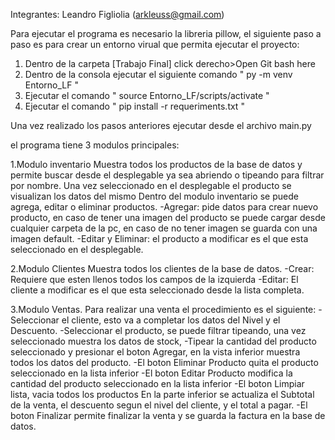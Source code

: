 Integrantes:
Leandro Figliolia (arkleuss@gmail.com)

Para ejecutar el programa es necesario la libreria pillow, el siguiente paso a paso es para crear un entorno virual que permita ejecutar el proyecto:
1. Dentro de la carpeta [Trabajo Final] click derecho>Open Git bash here
2. Dentro de la consola ejecutar el siguiente comando "   py -m venv Entorno_LF  "
3. Ejecutar el comando "  source Entorno_LF/scripts/activate  "
4. Ejecutar el comando "  pip install -r requeriments.txt  "

Una vez realizado los pasos anteriores ejecutar desde el archivo main.py


el programa tiene 3 modulos principales:

1.Modulo inventario
Muestra todos los productos de la base de datos y permite buscar desde el desplegable ya sea abriendo o tipeando para filtrar por nombre.
Una vez seleccionado en el desplegable el producto se visualizan los datos del mismo 
Dentro del modulo inventario se puede agrega, editar o eliminar productos.
    -Agregar: pide datos para crear nuevo producto, en caso de tener una imagen del producto se puede cargar desde cualquier carpeta de la pc, 
    en caso de no tener imagen se guarda con una imagen default.
    -Editar y Eliminar: el producto a modificar es el que esta seleccionado en el desplegable.

2.Modulo Clientes
Muestra todos los clientes de la base de datos.
    -Crear: Requiere que esten llenos todos los campos de la izquierda
    -Editar: El cliente a modificar es el que esta seleccionado desde la lista completa.

3.Modulo Ventas.
Para realizar una venta el procedimiento es el siguiente:
    -Seleccionar el cliente, esto va a completar los datos del Nivel y el Descuento.
    -Seleccionar el producto, se puede filtrar tipeando, una vez seleccionado muestra los datos de stock, 
    -Tipear la cantidad del producto seleccionado y presionar el boton Agregar, en la vista inferior muestra todos los datos del producto.
    -El boton Eliminar Producto quita el producto seleccionado en la lista inferior
    -El boton Editar Producto modifica la cantidad del producto seleccionado en la lista inferior
    -El boton Limpiar lista, vacia todos los productos 
    En la parte inferior se actualiza el Subtotal de la venta, el descuento segun el nivel del cliente, y el total a pagar.
    -El boton Finalizar permite finalizar la venta y se guarda la factura en la base de datos.
    
